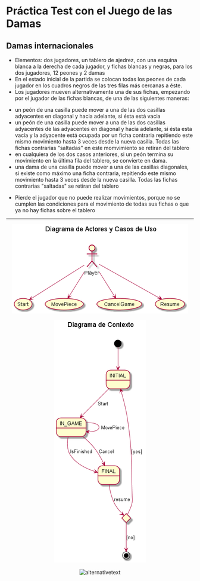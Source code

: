 # Práctica Test con el Juego de las Damas

## Damas internacionales


+ Elementos: dos jugadores, un tablero de ajedrez, con una esquina blanca a la derecha de cada jugador, y fichas blancas y negras, para los dos jugadores, 12 peones y 2 damas
+ En el estado inicial de la partida se colocan todas los peones de cada jugador en los cuadros negros de las tres filas más cercanas a éste.
+ Los jugadores mueven alternativamente una de sus fichas, empezando por el jugador de las fichas blancas, de una de las siguientes maneras:
- un peón de una casilla puede mover a una de las dos casillas adyacentes en diagonal y hacia adelante, si ésta está vacia
- un peón de una casilla puede mover a una de las dos casillas adyacentes de las adyacentes en diagonal y hacia adelante, si ésta esta vacía y la adyacente está ocupada por un ficha contraria repitiendo este mismo movimiento hasta 3 veces desde la nueva casilla. Todas las fichas contrarias "saltadas" en este momvimiento se retiran del tablero
- en cualquiera de los dos casos anteriores, si un peón termina su movimiento en la última fila del tablero, se convierte en dama.
- una dama de una casilla puede mover a una de las casillas diagonales, si existe como máximo una ficha contraria, repitiendo este mismo movimiento hasta 3 veces desde la nueva casilla. Todas las fichas contrarias "saltadas" se retiran del tablero
+ Pierde el jugador que no puede realizar movimientos, porque no se cumplen las condiciones para el movimiento de todas sus fichas o que ya no hay fichas sobre el tablero

***

<center>

![alternativetext](./out/plantUML_UseCases/DiagramaActoresYCasosUso.png)

![alternativetext](./out/plantUML_Contexto/DiagramaContexto.png)

![alternativetext](./out/plantUML/DiseñoModeloVistaControladorConPresentadorDelModeloVistaControlador.png)

</center>